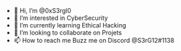 - 👋 Hi, I’m @0xS3rgI0
- 👀 I’m interested in CyberSecurity
- 🌱 I’m currently learning Ethical Hacking
- 💞️ I’m looking to collaborate on Projets
- 📫 How to reach me Buzz me on Discord @S3rG12#1138

